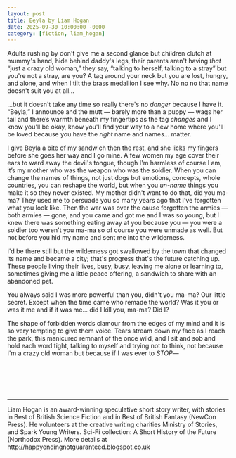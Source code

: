 ```yaml
---
layout: post
title: Beyla by Liam Hogan
date: 2025-09-30 10:00:00 -0000
category: [fiction, liam_hogan]
---
```

<div class="story">

Adults rushing by don't give me a second glance but children clutch at mummy's hand, hide behind daddy's legs, their parents aren't having *that* “just a crazy old woman,” they say, “talking to herself, talking to a stray” but you're not a stray, are you? A tag around your neck but you are lost, hungry, and alone, and when I tilt the brass medallion I see why. No no no that name doesn't suit you at all...

...but it doesn't take any time so really there's no *danger* because I have it. “Beyla,” I announce and the mutt  — barely more than a puppy — wags her tail and there’s warmth beneath my fingertips as the tag *changes* and I know you'll be okay, know you'll find your way to a new home where you'll be loved because you have the *right* name and names... matter.

I give Beyla a bite of my sandwich then the rest, and she licks my fingers before she goes her way and I go mine. A few women my age cover their ears to ward away the devil's tongue, though I'm harmless of course I am, it’s my mother who was the weapon who was the soldier. When you can change the names of things, not just dogs but emotions, concepts, whole countries, you can reshape the world, but when you *un-name* things you make it so they never existed. My mother didn't want to do that, did you ma-ma? They used me to persuade you so many years ago that I've forgotten what you look like. Then the war was over the cause forgotten the armies — both armies — gone, and you came and got me and I was so young, but I knew there was something eating away at you because you — you were a soldier too weren't you ma-ma so of course you were unmade as well. But not before you hid my name and sent me into the wilderness.

I'd be there still but the wilderness got swallowed by the town that changed its name and became a city; that's progress that's the future catching up. These people living their lives, busy, busy, leaving me alone or learning to, sometimes giving me a little peace offering, a sandwich to share with an abandoned pet.

You always said I was more powerful than you, didn't you ma-ma? Our little secret. Except when the time came who remade the world? Was it you or was it me and if it was me... did I kill you, ma-ma? Did I?

The shape of forbidden words clamour from the edges of my mind and it is so very tempting to give them voice. Tears stream down my face as I reach the park, this manicured remnant of the once wild, and I sit and sob and hold each word tight, talking to myself and trying not to think, not because I'm a crazy old woman but because if I was ever to *STOP*—
</div>
<br><br>
<br><br>
<hr>
Liam Hogan is an award-winning speculative short story writer, with stories in Best of British Science Fiction and in Best of British Fantasy (NewCon Press). He volunteers at the creative writing charities Ministry of Stories, and Spark Young Writers. Sci-Fi collection: A Short History of the Future (Northodox Press). More details at http://happyendingnotguaranteed.blogspot.co.uk
